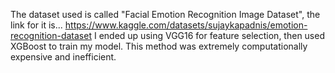 The dataset used is called "Facial Emotion Recognition Image Dataset", the link for it is...
https://www.kaggle.com/datasets/sujaykapadnis/emotion-recognition-dataset
I ended up using VGG16 for feature selection, then used XGBoost to train my model. This method was extremely computationally expensive and inefficient. 
